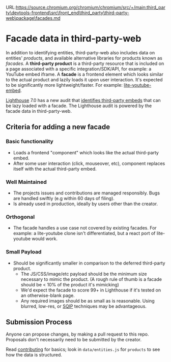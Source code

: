 URL:https://source.chromium.org/chromium/chromium/src/+/main:third_party\devtools-frontend\src\front_end\third_party\third-party-web\package\facades.md
# Facade data in third-party-web

In addition to identifying entities, third-party-web also includes data on entities' _products_, and available alternative libraries for products known as _facades_. A **third-party product** is a third-party resource that is included on a page associated with a specific integration/SDK/API, for example: a YouTube embed iframe. A **facade** is a frontend element which looks similar to the actual product and lazily loads it upon user interaction.  It's expected to be significantly more lightweight/faster. For example: [lite-youtube-embed](https://github.com/paulirish/lite-youtube-embed).

[Lighthouse](https://github.com/GoogleChrome/lighthouse) 7.0 has a new audit that [identifies third-party embeds](https://web.dev/third-party-facades/) that can be lazy loaded with a facade. The Lighthouse audit is powered by the facade data in third-party-web.

## Criteria for adding a new facade

### Basic functionality

* Loads a frontend "component" which looks like the actual third-party embed.
* After some user interaction (click, mouseover, etc), component replaces itself with the actual third-party embed.

### Well Maintained

* The projects issues and contributions are managed responsibly. Bugs are 
  handled swiftly (e.g within 60 days of filing).
* Is already used in production, ideally by users other than the creator.

### Orthogonal

* The facade handles a use case not covered by existing facades. For example: a 
  lite-youtube clone isn't differentiated, but a react port of lite-youtube 
  would work.

### Small Payload

* Should be significantly smaller in comparison to the deferred third-party 
  product.
    * The JS/CSS/image/etc payload should be the minimum size necessary to mimic 
      the product. (A rough rule of thumb is a facade should be &lt; 10% of the 
      product it's mimicking)
    * We'd expect the facade to score 99+ in Lighthouse if it's tested on an 
      otherwise-blank page.
    * Any required images should be as small as is reasonable. Using blurred, low-res,
      or [SQIP](https://calendar.perfplanet.com/2017/sqip-vague-vectors-for-performant-previews/) 
      techniques may be advantageous.

## Submission Process

Anyone can propose changes, by making a pull request to this repo. Proposals 
don't necessarily need to be submitted by the creator.

Read 
[contributing](https://github.com/patrickhulce/third-party-web#contributing) for 
basics; look in `data/entities.js` for `products` to see how the data is structured.
